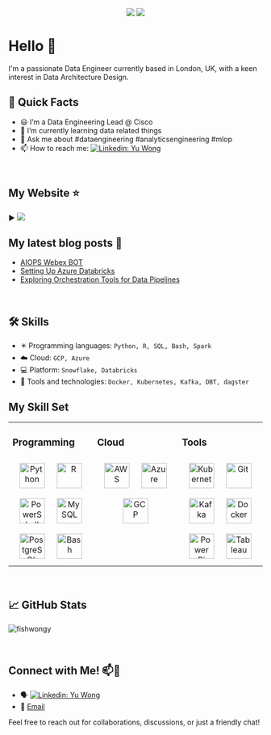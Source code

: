 <p align="center">
  <a href="https://www.linkedin.com/comm/mynetwork/discovery-see-all?usecase=PEOPLE_FOLLOWS&followMember=%F0%9F%92%BB-yu-wong-981612142" target="_blank"><img src="https://img.shields.io/badge/Linkedin-Follow%20Me-blue?logo=linkedin" /></a>
  <a href="https://fishwongy.github.io/" target="_blank"><img src="https://img.shields.io/badge/Blog-Visit%20My%20Website-blue.svg" /></a>
  <!--<a href="https://twitter.com/intent/follow?screen_name=fishwongxd" target="_blank"><img src="https://img.shields.io/twitter/follow/fishwongxd?style=social" /></a>-->
</p>


# Hello 👋
I'm a passionate Data Engineer currently based in London, UK, with a keen interest in Data Architecture Design.

## 🚀 Quick Facts
- 😃 I’m a Data Engineering Lead @ Cisco
- 🌱 I’m currently learning data related things
- 💬 Ask me about #dataengineering #analyticsengineering #mlop
- 📫 How to reach me: [![Linkedin: Yu Wong](https://img.shields.io/badge/-yuwong-blue?style=flat-square&logo=Linkedin&logoColor=white&link=https://www.linkedin.com/in/%F0%9F%92%BB-yu-wong-981612142/)](https://www.linkedin.com/in/%F0%9F%92%BB-yu-wong-981612142/)

<br/> 

## My Website ⭐
▶ <a href="https://fishwongy.github.io/" target="_blank"><img src="https://img.shields.io/badge/Blog-Visit%20My%20Website-blue.svg" /></a>
</br>


## My latest blog posts 📓
- [AIOPS Webex BOT](https://fishwongy.github.io/post/20231228_aiwebexbot/)
- [Setting Up Azure Databricks](https://fishwongy.github.io/post/20231023_azuredatabricks/)
- [Exploring Orchestration Tools for Data Pipelines](https://fishwongy.github.io/post/20230625_orchestrationtool/)

<br/> 

## 🛠️ Skills
- ✴️ Programming languages: `Python, R, SQL, Bash, Spark`
- ☁️ Cloud: `GCP, Azure`
- 💻 Platform: `Snowflake, Databricks`
- 💼 Tools and technologies: `Docker, Kubernetes, Kafka, DBT, dagster`


## My Skill Set  
<table><tr><td valign="top" width="33%">



### Programming  
<div align="center">  
<a href="https://www.python.org/" target="_blank"><img style="margin: 10px" src="https://profilinator.rishav.dev/skills-assets/python-original.svg" alt="Python" height="50" /></a>  
<a href="https://www.r-project.org/" target="_blank"><img style="margin: 10px" src="https://profilinator.rishav.dev/skills-assets/r.svg" alt="R" height="50" /></a>  
<a href="https://docs.microsoft.com/en-us/powershell/" target="_blank"><img style="margin: 10px" src="https://profilinator.rishav.dev/skills-assets/powershell.png" alt="PowerShell" height="50" /></a>  
<a href="https://www.mysql.com/" target="_blank"><img style="margin: 10px" src="https://profilinator.rishav.dev/skills-assets/mysql-original-wordmark.svg" alt="MySQL" height="50" /></a>  
<a href="https://www.postgresql.org/" target="_blank"><img style="margin: 10px" src="https://profilinator.rishav.dev/skills-assets/postgresql-original-wordmark.svg" alt="PostgreSQL" height="50" /></a>  
<a href="https://www.gnu.org/software/bash/" target="_blank"><img style="margin: 10px" src="https://profilinator.rishav.dev/skills-assets/gnu_bash-icon.svg" alt="Bash" height="50" /></a>  
</div>

</td><td valign="top" width="33%">



### Cloud  
<div align="center">  
<a href="https://aws.amazon.com/" target="_blank"><img style="margin: 10px" src="https://profilinator.rishav.dev/skills-assets/amazonwebservices-original-wordmark.svg" alt="AWS" height="50" /></a>  
<a href="https://azure.microsoft.com/en-in/" target="_blank"><img style="margin: 10px" src="https://profilinator.rishav.dev/skills-assets/microsoft_azure-icon.svg" alt="Azure" height="50" /></a>  
<a href="https://cloud.google.com/" target="_blank"><img style="margin: 10px" src="https://profilinator.rishav.dev/skills-assets/google_cloud-icon.svg" alt="GCP" height="50" /></a>  
</div>

</td><td valign="top" width="33%">



### Tools  
<div align="center">  
<a href="https://kubernetes.io/" target="_blank"><img style="margin: 10px" src="https://profilinator.rishav.dev/skills-assets/kubernetes-icon.svg" alt="Kubernetes" height="50" /></a>  
<a href="https://github.com/" target="_blank"><img style="margin: 10px" src="https://profilinator.rishav.dev/skills-assets/git-scm-icon.svg" alt="Git" height="50" /></a>  
<a href="https://kafka.apache.org/" target="_blank"><img style="margin: 10px" src="https://profilinator.rishav.dev/skills-assets/apache_kafka-icon.svg" alt="Kafka" height="50" /></a>  
<a href="https://www.docker.com/" target="_blank"><img style="margin: 10px" src="https://profilinator.rishav.dev/skills-assets/docker-original-wordmark.svg" alt="Docker" height="50" /></a>  
<a href="https://powerbi.microsoft.com/en-us/" target="_blank"><img style="margin: 10px" src="https://profilinator.rishav.dev/skills-assets/powerbi.png" alt="Power Bi" height="50" /></a>  
<a href="https://www.tableau.com/" target="_blank"><img style="margin: 10px" src="https://profilinator.rishav.dev/skills-assets/tableau.svg" alt="Tableau" height="50" /></a>  
</div>

</td></tr></table>  

<br/>  

## 📈 GitHub Stats

<p><img align="center" src="https://github-readme-streak-stats.herokuapp.com/?user=fishwongy&&theme=tokyonight" alt="fishwongy" /></p>


<br/> 

## Connect with Me! 📫💬
- 🗣️ [![Linkedin: Yu Wong](https://img.shields.io/badge/-yuwong-blue?style=flat-square&logo=Linkedin&logoColor=white&link=https://www.linkedin.com/in/%F0%9F%92%BB-yu-wong-981612142/)](https://www.linkedin.com/in/%F0%9F%92%BB-yu-wong-981612142/)
- 📧 [Email](yuawong@cisco.com)

Feel free to reach out for collaborations, discussions, or just a friendly chat!

